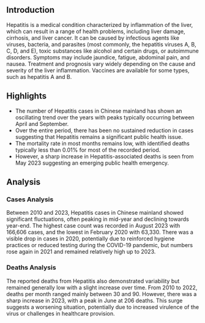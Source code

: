 ## Introduction

Hepatitis is a medical condition characterized by inflammation of the liver, which can result in a range of health problems, including liver damage, cirrhosis, and liver cancer. It can be caused by infectious agents like viruses, bacteria, and parasites (most commonly, the hepatitis viruses A, B, C, D, and E), toxic substances like alcohol and certain drugs, or autoimmune disorders. Symptoms may include jaundice, fatigue, abdominal pain, and nausea. Treatment and prognosis vary widely depending on the cause and severity of the liver inflammation. Vaccines are available for some types, such as hepatitis A and B.

## Highlights

- The number of Hepatitis cases in Chinese mainland has shown an oscillating trend over the years with peaks typically occurring between April and September. <br/>
- Over the entire period, there has been no sustained reduction in cases suggesting that Hepatitis remains a significant public health issue. <br/>
- The mortality rate in most months remains low, with identified deaths typically less than 0.01% for most of the recorded period. <br/>
- However, a sharp increase in Hepatitis-associated deaths is seen from May 2023 suggesting an emerging public health emergency.

## Analysis

### Cases Analysis

Between 2010 and 2023, Hepatitis cases in Chinese mainland showed significant fluctuations, often peaking in mid-year and declining towards year-end. The highest case count was recorded in August 2023 with 166,606 cases, and the lowest in February 2020 with 63,330. There was a visible drop in cases in 2020, potentially due to reinforced hygiene practices or reduced testing during the COVID-19 pandemic, but numbers rose again in 2021 and remained relatively high up to 2023.

### Deaths Analysis

The reported deaths from Hepatitis also demonstrated variability but remained generally low with a slight increase over time. From 2010 to 2022, deaths per month ranged mainly between 30 and 90. However, there was a sharp increase in 2023, with a peak in June at 206 deaths. This surge suggests a worsening situation, potentially due to increased virulence of the virus or challenges in healthcare provision.
